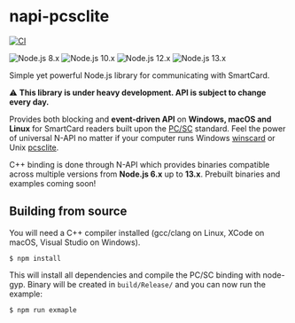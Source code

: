 # napi-pcsclite
[![CI](https://github.com/petrzjunior/napi-pcsclite/workflows/CI/badge.svg?branch=master&event=push)](https://github.com/petrzjunior/napi-pcsclite/actions?query=workflow%3ACI)

![Node.js 8.x](https://img.shields.io/badge/Node.js-8.x-success)
![Node.js 10.x](https://img.shields.io/badge/Node.js-10.x-success)
![Node.js 12.x](https://img.shields.io/badge/Node.js-12.x-success)
![Node.js 13.x](https://img.shields.io/badge/Node.js-13.x-success)

Simple yet powerful Node.js library for communicating with SmartCard.

:warning: **This library is under heavy development. API is subject to change every day.**

Provides both blocking and **event-driven API** on **Windows, macOS and Linux** for SmartCard readers built upon the [PC/SC](https://en.wikipedia.org/wiki/PC/SC) standard. Feel the power of universal N-API no matter if your computer runs Windows [winscard](https://docs.microsoft.com/en-us/windows/win32/api/winscard/) or Unix [pcsclite](https://pcsclite.apdu.fr/).

C++ binding is done through N-API which provides binaries compatible across multiple versions from **Node.js 6.x** up to **13.x**. Prebuilt binaries and examples coming soon!

## Building from source
You will need a C++ compiler installed (gcc/clang on Linux, XCode on macOS, Visual Studio on Windows).
```console
$ npm install
```
This will install all dependencies and compile the PC/SC binding with node-gyp. Binary will be created in `build/Release/` and you can now run the example:
```console
$ npm run exmaple
```
